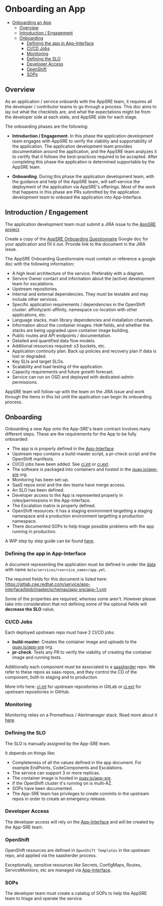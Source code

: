 # Onboarding an App

<!-- TOC -->

- [Onboarding an App](#onboarding-an-app)
  - [Overview](#overview)
  - [Introduction / Engagement](#introduction--engagement)
  - [Onboarding](#onboarding)
    - [Defining the app in App-Interface](#defining-the-app-in-app-interface)
    - [CI/CD Jobs](#cicd-jobs)
    - [Monitoring](#monitoring)
    - [Defining the SLO](#defining-the-slo)
    - [Developer Access](#developer-access)
    - [OpenShift](#openshift)
    - [SOPs](#sops)

<!-- /TOC -->

## Overview

As an application / service onboards with the AppSRE team, it requires all the developer / contributor teams to go through a process. This doc aims to lay out what the checklists are, and what the expectations might be from the developer side at each state, and AppSRE side for each stage.

The onboarding phases are the following:

- **Introduction / Engagement**. In this phase the application development team engages with AppSRE to verify the viability and supportability of the application. The application development team provides documentation around the application, and the AppSRE team analyzes it to certify that it follows the best-practices required to be accepted. After completing this phase the application is determined supportable by the AppSRE team.

- **Onboarding**. During this phase the application development team, with the guidance and help of the AppSRE team, will self-service the deployment of the application via AppSRE's offerings. Most of the work that happens in this phase are PRs submitted by the application development team to onboard the application into App-Interface.

## Introduction / Engagement

The application development team must submit a JIRA issue to the [AppSRE project](https://issues.redhat.com/projects/APPSRE).

Create a copy of the [AppSRE Onboarding Questionnaire](https://docs.google.com/document/d/1IWzhZDHoValpNrCvPIwn6YqIlctdq3mPcZ5PPl77Mo0/edit#) Google doc for your application and fill it out. Provide link to the document in the JIRA issue.

The AppSRE Onboarding Questionnaire must contain or reference a google doc with the following information:

- A high level architecture of the service. Preferably with a diagram.
- Service Owner contact and information about the (active) development team for escalations.
- Upstream repositories.
- Internal and external dependencies. They must be testable and may include other services.
- Specific application requirements / dependencies in the OpenShift cluster: affinity/anti-affinity, namespace co-location with other applications, etc.
- Language stacks, main library dependencies and installation channels.
- Information about the container images: `FROM` fields, and whether the stacks are being upgraded upon container image building.
- Public routes and API endpoints / documentation.
- Detailed and quantified data flow models.
- Additional resources required: s3 buckets, etc.
- Application continuity plan. Back up policies and recovery plan if data is lost or degraded.
- Key SLIs and target SLOs.
- Scalability and load testing of the application.
- Capacity requirements and future growth forecast.
- Service can run on OSD and deployed with dedicated-admin permissions.

AppSRE team will follow-up with the team on the JIRA issue and work through the items in this list until the application can begin its onboarding process.

## Onboarding

Onboarding a new App onto the App-SRE's team contract involves many different steps. These are the requirements for the App to be fully onboarded:

- The app is is properly defined in the [App-Interface](https://gitlab.cee.redhat.com/service/app-interface/tree/master/data/services)
- Upstream repo contains a build-master script, a pr-check script and the OpenShift manifests.
- CI/CD jobs have been added. See [ci.int](ci-int.md) or [ci.ext](ci-ext.md).
- The software is packaged into containers and hosted in the [quay.io/app-sre](https://quay.io/organization/app-sre) org.
- Monitoring has been set-up.
- SaaS repos exist and the dev teams have merge access.
- An SLO has been defined.
- Developer access to the App is represented properly in roles/permissions in the App-Interface.
- The Escalation matrix is properly defined.
- OpenShift resources: it has a staging environment targetting a staging namespace and a production environment targetting a production namespace.
- There documented SOPs to help triage possible problems with the app running in production.

A WIP step by step guide can be found [here](onboarding-app-step-by-step/).

### Defining the app in App-Interface

A document representing the application must be defined in under the [data](https://gitlab.cee.redhat.com/service/app-interface/tree/master/data) with name `data/services/<service_name>/app.yml`.

The required fields for this document is listed here:
https://gitlab.cee.redhat.com/service/app-interface/blob/master/schemas/app-sre/app-1.yml

Some of the properties are required, whereas some aren't. However please take into consideration that not defining some of the optional fields will **decrease the SLO** value.

### CI/CD Jobs

Each deployed upstream repo must have 2 CI/CD jobs:

- **build-master**: Creates the container image and uploads to the [quay.io/app-sre](quay.io/organization/app-sre) org.
- **pr-check**: Tests any PR to verify the viability of creating the container image and running tests.

Additionally each component must be associated to a [saasherder](https://github.com/openshiftio/saasherder) repo. We refer to these repos as saas-repos, and they control the CD of the component, both to staging and to production.

More info here: [ci.int](ci-int.md) for upstream repositories in GitLab or [ci.ext](ci-ext.md) for upstream repositories in GitHub.

### Monitoring

Monitoring relies on a Prometheus / Alertmanager stack. Read more about it [here](https://gitlab.cee.redhat.com/service/dev-guidelines/blob/master/monitoring.md).

### Defining the SLO

The SLO is manually assigned by the App-SRE team.

It depends on things like:

- Completeness of all the values defined in the app document. For example EndPoints, CodeComponents and Escalations.
- The service can support 3 or more replicas.
- The container image is hosted in [quay.io/app-sre](quay.io/organization/app-sre).
- If the OpenShift cluster it's running on is multi-AZ.
- SOPs have been documented.
- The App-SRE team has privileges to create commits in the upstream repos in order to create an emergency release.

### Developer Access

The developer access will rely on the [App-Interface](https://gitlab.cee.redhat.com/service/app-interface) and will be created by the App-SRE team.

### OpenShift

OpenShift resources are defined in `OpenShift Templates` in the upstream repo, and applied via the saasherder process.

Exceptionally, sensitive resources like Secrets, ConfigMaps, Routes,
ServiceMonitors, etc are managed via
[App-Interface](https://gitlab.cee.redhat.com/service/app-interface).

### SOPs

The developer team must create a catalog of SOPs to help the AppSRE team to triage and operate the service.
